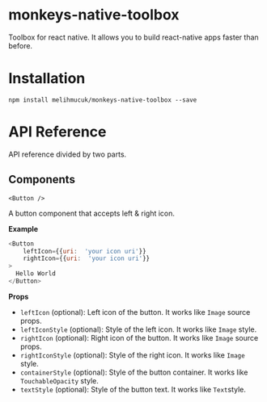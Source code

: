 
# monkeys-native-toolbox
Toolbox for react native. It allows you to build react-native apps faster than before.

# Installation
```npm install melihmucuk/monkeys-native-toolbox --save```

# API Reference
API reference divided by two parts.

## Components

```<Button />```

A button component that accepts left & right icon.

**Example**
```javascript
<Button
	leftIcon={{uri:  'your icon uri'}}
	rightIcon={{uri:  'your icon uri'}}
>
  Hello World
</Button>
```

**Props**
 
 * ```leftIcon``` (optional): Left icon of the button. It works like ```Image``` source props.
 * ```leftIconStyle``` (optional): Style of the left icon. It works like ```Image``` style.
 * ```rightIcon``` (optional): Right icon of the button. It works like ```Image``` source props.
 * ```rightIconStyle``` (optional): Style of the right icon. It works like ```Image``` style.
 * ```containerStyle``` (optional): Style of the button container. It works like ```TouchableOpacity``` style.
 * ```textStyle``` (optional): Style of the button text. It works like ```Text```style.